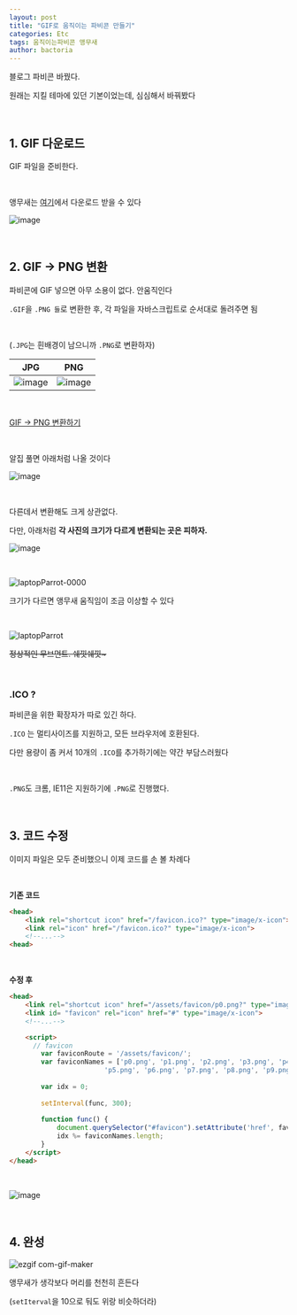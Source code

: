 ```yaml
---
layout: post
title: "GIF로 움직이는 파비콘 만들기"
categories: Etc
tags: 움직이는파비콘 앵무새
author: bactoria
---
```


블로그 파비콘 바꿨다. 

원래는 지킬 테마에 있던 기본이었는데, 심심해서 바꿔봤다

&nbsp;
&nbsp;

## 1. GIF 다운로드

GIF 파일을 준비한다.

&nbsp;

앵무새는 [여기](https://cultofthepartyparrot.com/)에서 다운로드 받을 수 있다

![image](https://user-images.githubusercontent.com/25674959/63853130-e1335c00-c9d4-11e9-8836-57acd9448cb5.png)

&nbsp;
&nbsp;

## 2. GIF -> PNG 변환

파비콘에 GIF 넣으면 아무 소용이 없다. 안움직인다

`.GIF`을 `.PNG 들`로 변환한 후, 각 파일을 자바스크립트로 순서대로 돌려주면 됨

&nbsp;

(`.JPG`는 흰배경이 남으니까 `.PNG`로 변환하자)

|JPG|PNG|
|-|-|
|![image](https://user-images.githubusercontent.com/25674959/63864209-6aa15900-c9ea-11e9-9737-2ba905de1876.png)|![image](https://user-images.githubusercontent.com/25674959/63864230-75f48480-c9ea-11e9-851c-7a81e9572159.png)|

&nbsp;

[GIF -> PNG 변환하기](https://image.online-convert.com/convert-to-png)

&nbsp;

알집 풀면 아래처럼 나올 것이다

![image](https://user-images.githubusercontent.com/25674959/63864825-74778c00-c9eb-11e9-9431-bdec19b7fcf3.png)

&nbsp;

다른데서 변환해도 크게 상관없다. 

다만, 아래처럼 **각 사진의 크기가 다르게 변환되는 곳은 피하자.**

![image](https://user-images.githubusercontent.com/25674959/63853671-43409100-c9d6-11e9-90dd-4808faf924c3.png)

&nbsp;

![laptopParrot-0000](https://user-images.githubusercontent.com/25674959/63856756-586cee00-c9dd-11e9-906b-85880a2bf637.gif) 

크기가 다르면  앵무새 움직임이 조금 이상할 수 있다

&nbsp;

![laptopParrot](https://user-images.githubusercontent.com/25674959/63856918-b13c8680-c9dd-11e9-8af9-22874ed9cd7c.gif)

~~정상적인 무브먼트. 쉐낏쉐낏\~~~

&nbsp;
&nbsp;

### .ICO ?

파비콘을 위한 확장자가 따로 있긴 하다.

`.ICO` 는 멀티사이즈를 지원하고, 모든 브라우저에 호환된다.

다만 용량이 좀 커서 10개의 `.ICO`를 추가하기에는 약간 부담스러웠다

&nbsp;

`.PNG`도 크롬, IE11은 지원하기에 `.PNG`로 진행했다.

&nbsp;
&nbsp;

## 3. 코드 수정

이미지 파일은 모두 준비했으니 이제 코드를 손 볼 차례다

&nbsp;

**기존 코드**
```html
<head>
    <link rel="shortcut icon" href="/favicon.ico?" type="image/x-icon">
    <link rel="icon" href="/favicon.ico?" type="image/x-icon">
    <!--...-->
<head>
```

&nbsp;

**수정 후**
```html
<head>
    <link rel="shortcut icon" href="/assets/favicon/p0.png?" type="image/x-icon">
    <link id= "favicon" rel="icon" href="#" type="image/x-icon">
    <!--...-->

    <script>
      // favicon
        var faviconRoute = '/assets/favicon/';
        var faviconNames = ['p0.png', 'p1.png', 'p2.png', 'p3.png', 'p4.png',
                        'p5.png', 'p6.png', 'p7.png', 'p8.png', 'p9.png']; <!--파일이름은 짧게 변경했다-->
    
        var idx = 0;
    
        setInterval(func, 300);
    
        function func() {
            document.querySelector("#favicon").setAttribute('href', faviconRoute + faviconNames[idx++]);
            idx %= faviconNames.length;
        }
    </script>
</head>
```

&nbsp;

![image](https://user-images.githubusercontent.com/25674959/63865735-0764f600-c9ed-11e9-917e-baf252ced3fe.png)

&nbsp;
&nbsp;

## 4. 완성

![ezgif com-gif-maker](https://user-images.githubusercontent.com/25674959/63867010-1a78c580-c9ef-11e9-806f-f9bf7904c2dd.gif)

앵무새가 생각보다 머리를 천천히 흔든다

(`setIterval`을 10으로 둬도 위랑 비슷하더라)
